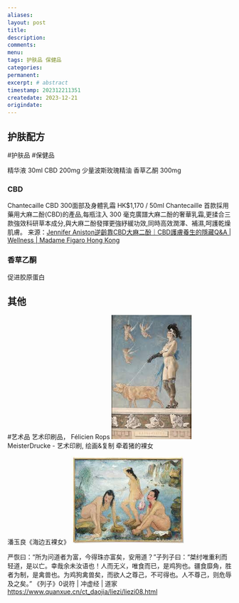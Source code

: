 ```yaml
---
aliases:
layout: post
title:
description:
comments:
menu:
tags: 护肤品 保健品
categories:
permanent: 
excerpt: # abstract
timestamp: 202312211351
createdate: 2023-12-21
origindate: 
---
```


## 护肤配方
#护肤品 #保健品 

精华液 30ml
CBD 200mg
少量波斯玫瑰精油
香草乙酮 300mg

### CBD
Chantecaille CBD 300面部及身體乳霜 HK$1,170 / 50ml
Chantecaille 首款採用藥用大麻二酚(CBD)的產品,每瓶注入 300 毫克廣譜大麻二酚的奢華乳霜,更揉合三款強效科研草本成分,與大麻二酚發揮更強紓緩功效,同時高效潤澤、補濕,呵護乾燥肌膚。
来源：[Jennifer Aniston逆齡靠CBD大麻二酚｜CBD護膚養生的隱藏Q&A | Wellness | Madame Figaro Hong Kong](https://www.madamefigaro.hk/wellness/cbd%e5%a4%a7%e9%ba%bb%e4%ba%8c%e9%85%9a-%e8%ad%b7%e8%86%9a-%e5%8a%9f%e6%95%88-jennifer-aniston-71115/3/)

### 香草乙酮 
促进胶原蛋白

## 其他
#艺术品
艺术印刷品， Félicien Rops
![](../images/e845ce30bea11788b10ace1b30e5d5c9_Z.jpg)
MeisterDrucke - 艺术印刷, 绘画&复制
牵着猪的裸女

潘玉良《海边五裸女》
![](../images/Pasted%20image%2020231221141323.jpg)

严恢曰：“所为问道者为富，今得珠亦富矣，安用道？”子列子曰：“桀纣唯重利而轻道，是以亡。幸哉余未汝语也！人而无义，唯食而已，是鸡狗也。疆食靡角，胜者为制，是禽兽也。为鸡狗禽兽矣，而欲人之尊己，不可得也。人不尊己，则危辱及之矣。”
《列子》0说符 | 冲虚经 | 道家
https://www.quanxue.cn/ct_daojia/liezi/liezi08.html